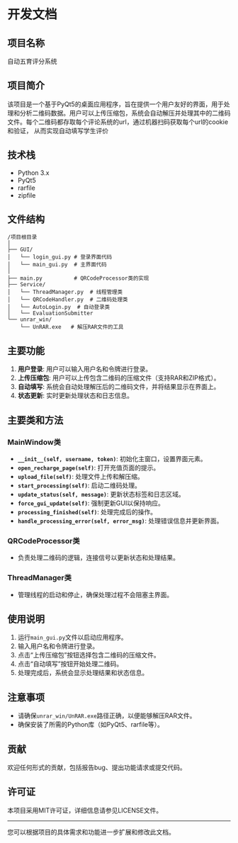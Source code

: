 # 开发文档

## 项目名称
自动五育评分系统

## 项目简介
该项目是一个基于PyQt5的桌面应用程序，旨在提供一个用户友好的界面，用于处理和分析二维码数据。用户可以上传压缩包，系统会自动解压并处理其中的二维码文件。每个二维码都存取每个评论系统的url，通过机器扫码获取每个url的cookie和验证，
从而实现自动填写学生评价

## 技术栈
- Python 3.x
- PyQt5
- rarfile
- zipfile

## 文件结构
```
/项目根目录
│
├── GUI/
│   └── login_gui.py # 登录界面代码
│   └── main_gui.py  # 主界面代码
│
├── main.py          # QRCodeProcessor类的实现
├── Service/
│   └── ThreadManager.py  # 线程管理类
│   └── QRCodeHandler.py  # 二维码处理类
│   └── AutoLogin.py  # 自动登录类
│   └── EvaluationSubmitter
└── unrar_win/
    └── UnRAR.exe   # 解压RAR文件的工具
```

## 主要功能
1. **用户登录**: 用户可以输入用户名和令牌进行登录。
2. **上传压缩包**: 用户可以上传包含二维码的压缩文件（支持RAR和ZIP格式）。
3. **自动填写**: 系统会自动处理解压后的二维码文件，并将结果显示在界面上。
4. **状态更新**: 实时更新处理状态和日志信息。

## 主要类和方法

### MainWindow类
- **`__init__(self, username, token)`**: 初始化主窗口，设置界面元素。
- **`open_recharge_page(self)`**: 打开充值页面的提示。
- **`upload_file(self)`**: 处理文件上传和解压缩。
- **`start_processing(self)`**: 启动二维码处理。
- **`update_status(self, message)`**: 更新状态标签和日志区域。
- **`force_gui_update(self)`**: 强制更新GUI以保持响应。
- **`processing_finished(self)`**: 处理完成后的操作。
- **`handle_processing_error(self, error_msg)`**: 处理错误信息并更新界面。

### QRCodeProcessor类
- 负责处理二维码的逻辑，连接信号以更新状态和处理结果。

### ThreadManager类
- 管理线程的启动和停止，确保处理过程不会阻塞主界面。

## 使用说明
1. 运行`main_gui.py`文件以启动应用程序。
2. 输入用户名和令牌进行登录。
3. 点击“上传压缩包”按钮选择包含二维码的压缩文件。
4. 点击“自动填写”按钮开始处理二维码。
5. 处理完成后，系统会显示处理结果和状态信息。

## 注意事项
- 请确保`unrar_win/UnRAR.exe`路径正确，以便能够解压RAR文件。
- 确保安装了所需的Python库（如PyQt5、rarfile等）。

## 贡献
欢迎任何形式的贡献，包括报告bug、提出功能请求或提交代码。

## 许可证
本项目采用MIT许可证，详细信息请参见LICENSE文件。

---

您可以根据项目的具体需求和功能进一步扩展和修改此文档。
